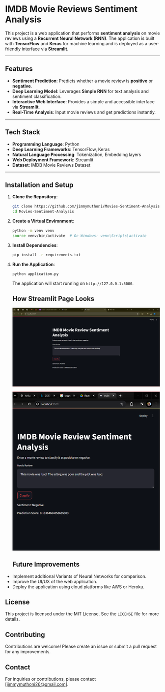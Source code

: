 # IMDB Movie Reviews Sentiment Analysis

This project is a web application that performs **sentiment analysis** on movie reviews using a **Recurrent Neural Network (RNN)**. The application is built with **TensorFlow** and **Keras** for machine learning and is deployed as a user-friendly interface via **Streamlit**.

---

## Features

- **Sentiment Prediction**: Predicts whether a movie review is **positive** or **negative**.
- **Deep Learning Model**: Leverages **Simple RNN** for text analysis and sentiment classification.
- **Interactive Web Interface**: Provides a simple and accessible interface via **Streamlit**.
- **Real-Time Analysis**: Input movie reviews and get predictions instantly.

---

## Tech Stack

- **Programming Language**: Python
- **Deep Learning Frameworks**: TensorFlow, Keras
- **Natural Language Processing**: Tokenization, Embedding layers
- **Web Deployment Framework**: Streamlit
- **Dataset**: IMDB Movie Reviews Dataset

---

## Installation and Setup
1. **Clone the Repository**:
   ```bash
   git clone https://github.com/jimmymuthoni/Movies-Sentiment-Analysis.git
   cd Movies-Sentiment-Analysis
   ```
2. **Create a Virtual Environment**:
   ```bash
   python -m venv venv
   source venv/bin/activate  # On Windows: venv\Scripts\activate
   ```
3. **Install Dependencies**:
   ```bash
   pip install -r requirements.txt
   ```

4. **Run the Application**:
   ```bash
   python application.py
   ```

   The application will start running on `http://127.0.0.1:5000`.
   
   ## How Streamlit Page Looks
   
   ![Screenshot](https://github.com/jimmymuthoni/Movies-Sentiment-Analysis/blob/933740f9a1eb0c2f5041881d7c0ca0d4a4fb43a7/moviereview.png)
   
   ![Screenshot](https://github.com/jimmymuthoni/Movies-Sentiment-Analysis/blob/9920bd892b8b6a90a31594c0b7227d4bd33fbb9e/sentimental.png)

   ## Future Improvements
- Implement additional Variants of Neural Networks for comparison.
- Improve the UI/UX of the web application.
- Deploy the application using cloud platforms like AWS or Heroku.

## License

This project is licensed under the MIT License. See the `LICENSE` file for more details.

## Contributing

Contributions are welcome! Please create an issue or submit a pull request for any improvements.

## Contact
For inquiries or contributions, please contact [jimmymuthoni26@gmail.com].
   


